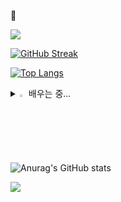 👋

<!--
**Yongb15/Yongb15** is a ✨ _special_ ✨ repository because its `README.md` (this file) appears on your GitHub profile.
<img src="https://capsule-render.vercel.app/api?type=모양&color=black&height=높이&section=header&text=텍스트&fontSize=텍스트크기" />
Here are some ideas to get you started:
<img src="https://capsule-render.vercel.app/api?type=모양&color=색상코드&height=높이&section=footer&text=텍스트&fontSize=텍스트크기" />
- 🔭 I’m currently working on ...
- 🌱 I’m currently learning ...
- 👯 I’m looking to collaborate on ...
- 🤔 I’m looking for help with ...
- 💬 Ask me about ...
- 📫 How to reach me: ...
- 😄 Pronouns: ...
- ⚡ Fun fact: ...
-->

<img src="https://capsule-render.vercel.app/api?type=waving&color=BDBDC8&height=150&section=header" />

[![GitHub Streak](https://streak-stats.demolab.com?user=Yongb15&theme=tokyonight-duo&locale=ko&mode=weekly)](https://git.io/streak-stats)

[![Top Langs](https://github-readme-stats.vercel.app/api/top-langs/?username=Yongb15)](https://github.com/anuraghazra/github-readme-stats)
  
<details>
<summary>
   <img src="https://raw.githubusercontent.com/Tarikul-Islam-Anik/Animated-Fluent-Emojis/master/Emojis/Hand%20gestures/Eyes.png" alt="Eyes" width="2%" /> 배우는 중... 
</summary>
  <br>
  <img src="https://img.shields.io/badge/C-00599C?style=for-the-badge&logo=c&logoColor=white" alt="c" />
  <img src="https://img.shields.io/badge/C%2B%2B-00599C?style=for-the-badge&logo=c%2B%2B&logoColor=white" alt="c++" />
  <img src="https://img.shields.io/badge/C%23-239120?style=for-the-badge&logo=c-sharp&logoColor=white" alt="c#" />
  <img src="https://img.shields.io/badge/HTML-239120?style=for-the-badge&logo=html5&logoColor=white" alt="html" />
  <img src="https://img.shields.io/badge/CSS-239120?&style=for-the-badge&logo=css3&logoColor=white" alt="css" />
  <img src="https://img.shields.io/badge/Java-ED8B00?style=for-the-badge&logo=openjdk&logoColor=white" alt="java" />
  <img src="https://img.shields.io/badge/Spring-6DB33F?style=for-the-badge&logo=spring&logoColor=white" alt="spring" />
  <img src="https://img.shields.io/badge/Oracle-F80000?style=for-the-badge&logo=Oracle&logoColor=white" alt="oracle" />
  <img src="https://img.shields.io/badge/MySQL-005C84?style=for-the-badge&logo=mysql&logoColor=white" alt="mySql" />
</details>

<br>

![Anurag's GitHub stats](https://github-readme-stats.vercel.app/api?username=Yongb15&hide=contribs,prs&show_icons=true&theme=graywhite)



<img src="https://capsule-render.vercel.app/api?type=waving&color=BDBDC8&height=150&section=footer" />
